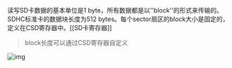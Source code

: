 读写SD卡数据的基本单位是1 byte，所有数据都是以''block''的形式来传输的。SDHC标准卡的数据块长度为512 bytes。每个sector扇区的block大小是固定的，定义在CSD寄存器中。[[SD卡寄存器]]

>block长度可以通过CSD寄存器自定义

![img](https://tc8483.oss-cn-beijing.aliyuncs.com/image/v2-4509860c5e65b234e44dcce988827534_720w.jpg)